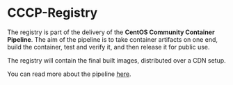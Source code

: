 # CCCP-Registry

The registry is part of the delivery of the **CentOS Community Container Pipeline**. The aim of the pipeline is to take container artifacts on one end, build the container, test and verify it, and then release it for public use.

The registry will contain the final built images, distributed over a CDN setup. 

You can read more about the pipeline [here](https://github.com/kbsingh/cccp-index). 
